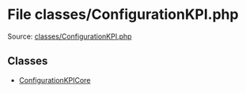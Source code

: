 File classes/ConfigurationKPI.php
=========

Source: [classes/ConfigurationKPI.php](https://github.com/PrestaShop/PrestaShop/blob/1.6.0.6/classes/ConfigurationKPI.php)


Classes
-------

* [ConfigurationKPICore](class.ConfigurationKPICore.md)


